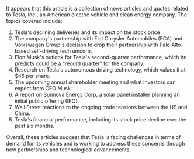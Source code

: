It appears that this article is a collection of news articles and quotes related to Tesla, Inc., an American electric vehicle and clean energy company. The topics covered include:

1. Tesla's declining deliveries and its impact on the stock price
2. The company's partnership with Fiat Chrysler Automobiles (FCA) and Volkswagen Group's decision to drop their partnership with Palo Alto-based self-driving tech unicorn.
3. Elon Musk's outlook for Tesla's second-quarter performance, which he predicts could be a "record quarter" for the company.
4. Research on Tesla's autonomous driving technology, which values it at $45 per share.
5. The upcoming annual shareholder meeting and what investors can expect from CEO Musk.
6. A report on Sunnova Energy Corp, a solar panel installer planning an initial public offering (IPO).
7. Wall Street reactions to the ongoing trade tensions between the US and China.
8. Tesla's financial performance, including its stock price decline over the past six months.

Overall, these articles suggest that Tesla is facing challenges in terms of demand for its vehicles and is working to address these concerns through new partnerships and technological advancements.